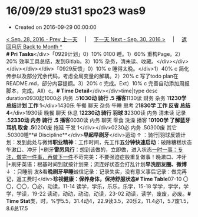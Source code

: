 # 16/09/29 stu31 spo23 was9

* Created on 2016-09-29 00:00:00

[&lt; Sep. 28, 2016 - Prev 上一天](d28.md)     \|     [下一天 Next - Sep. 30, 2016 &gt;](d30.md)     \|     [返回月历 Back to Month ^](index.md)   
**\# Pri Tasks**&lt;/div&gt;「0929计划」0）10% 0100 睡。1）60% 重构Page。2）20% 效率工具总结，发到Gitlab。3）10% 杂务，清未读、收藏。&lt;/div&gt;&lt;/div&gt;&lt;/div&gt;&lt;/div&gt;&lt;/div&gt;「0929反馈」0）10% e 睡得太晚。&lt;/div&gt;1）40% c 简化传参以及部分冗余代码，考虑全局变量的解耦。2）20% c 写了todo plan在README.md，部分内容提纲。3）20% c 完成。Ext）10% c 完善自动添加周报脚本，完成。All）c。**\# Time Detail**&lt;/div&gt;&lt;/div&gt;time\|type desc duration0930起1000必 内务 .5**1030动 骑行 .5** **播客**1130读 财务 杂务 1**1230学 总结计划 工作 1**&lt;/div&gt;1430乐 午餐 聊天 杂务 午睡 思考 2**1830学 工作 反省 总结 4**&lt;/div&gt;1930读 晚餐 聊天 休息 1**2230动 骑行 羽球 3**2300读 内务 清未读 记录 .5**2330动 内务 骑行 .5** **播客**0030读 内务 聊天 零食 洗澡 播客 1**0100学 了解蓝牙耳机 取舍 .5**0200废 拖延 干发 1&lt;/div&gt;&lt;/div&gt;0230必 内务 .50300废 其它 .50300睡**\# Discipline**&lt;/div&gt;**早起早刷牙**&lt;/div&gt;运动 ↑ ：骑行\|羽球反馈计划：发到此处与微博**职业精神**：工作时间，先工作**五分钟快速启动**：破除糟糕状态午漱口、冲牙 \|+刷牙**雷厉风行**：想到该做的，立即做，进入状态[一时一事：专注，做完一件事，再做下一件](d29.md)不苛完美：不要强迫症般重复做事！晚漱口、冲牙 \|+刷牙英语：根基时间到就按计划来；流连好状态会打乱计划**早洗朋友圈、微博** ↓ ：只睡前 发&看**晚刷牙早睡**诚信记录：记录失实，没有意义事后记录：做完再记，返工费时&lt;/div&gt;**珍视健康：保养身体，保持舒服状态\# Time Table**07-10 〇〇，〇〇，〇必，动读，11-14 读学，学乐，乐乐，乐学，15-18 学学，学学，学学，学读，19-22 读动，动动，动动，动读，23-02 动读，读学，废废，必废。**\# Time Stat**类，时，%学5.5，31.4动4，22.9读3.5，20乐2，11.4必1，5.7废1.5，8.6总17.5


